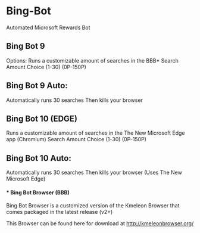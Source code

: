 # Bing-Bot
Automated Microsoft Rewards Bot

## Bing Bot 9
Options: 
Runs a customizable amount of searches in the BBB*
Search Amount Choice (1-30) (0P-150P)

## Bing Bot 9 Auto:
Automatically runs 30 searches Then kills your browser 


## Bing Bot 10 (EDGE) 
Runs a customizable amount of searches in the The New Microsoft Edge app (Chromium)
Search Amount Choice (1-30) (0P-150P)

## Bing Bot 10 Auto:
Automatically runs 30 searches Then kills your browser (Uses The New Microsoft Edge)





#### * Bing Bot Browser (BBB)
Bing Bot Browser is a customized version of the Kmeleon Browser that comes packaged in the latest release (v2+)

This Browser can be found here for download at http://kmeleonbrowser.org/

